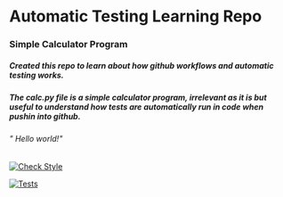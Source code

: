 # Automatic Testing Learning Repo
### Simple Calculator Program
##### Created this repo to learn about how github workflows and automatic testing works.
##### The calc.py file is a simple calculator program, irrelevant as it is but useful to understand how tests are automatically run in code when pushin into github.
###### " Hello world!"
[![Check Style](https://github.com/MatVit2910/Automatic-Testing/actions/workflows/style_tests.yaml/badge.svg?event=push)](https://github.com/MatVit2910/Automatic-Testing/actions/workflows/style_tests.yaml)

[![Tests](https://github.com/MatVit2910/Automatic-Testing/actions/workflows/unit_tests.yaml/badge.svg?event=push)](https://github.com/MatVit2910/Automatic-Testing/actions/workflows/unit_tests.yaml)
